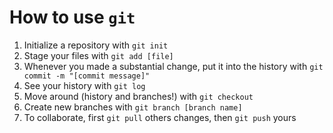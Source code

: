 # How to use `git`
 1. Initialize a repository with `git init`
 2. Stage your files with `git add [file]`
 3. Whenever you made a substantial change, put it into the history with `git commit -m "[commit message]"`
 4. See your history with `git log`
 5. Move around (history and branches!) with `git checkout`
 6. Create new branches with `git branch [branch name]`
 7. To collaborate, first `git pull` others changes, then `git push` yours
